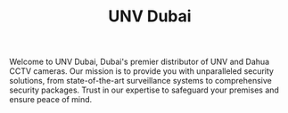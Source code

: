 ---
id: 1
title:  "UNV Dubai"
body:   "Welcome to UNV Dubai, Dubai's premier distributor of UNV and Dahua CCTV cameras. Our mission is to provide you with unparalleled security solutions, from state-of-the-art surveillance systems to comprehensive security packages. Trust in our expertise to safeguard your premises and ensure peace of mind."
icon: "../icons/unvicon.svg"
---